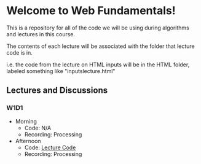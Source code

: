 # Welcome to Web Fundamentals!
This is a repository for all of the code we will be using during algorithms and lectures in this course.

The contents of each lecture will be associated with the folder that lecture code is in.

i.e. the code from the lecture on HTML inputs will be in the HTML folder, labeled something like "inputslecture.html"

## Lectures and Discussions
### W1D1
- Morning
    - Code: N/A
    - Recording: Processing
- Afternoon
    - Code: [Lecture Code](https://github.com/StevenCThaller/WF_June_21/blob/main/HTML/HTML_Intro/index.html)
    - Recording: Processing
